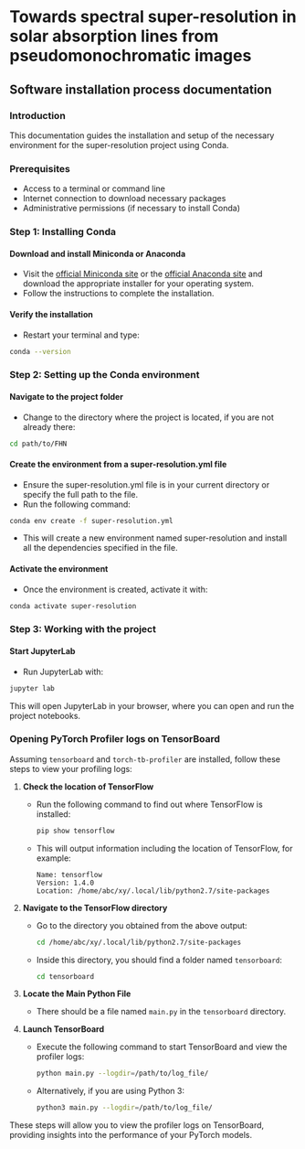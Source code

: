 # Towards spectral super-resolution in solar absorption lines from pseudomonochromatic images


## Software installation process documentation

### Introduction

This documentation guides the installation and setup of the necessary environment for the super-resolution project using Conda.

### Prerequisites

- Access to a terminal or command line
- Internet connection to download necessary packages
- Administrative permissions (if necessary to install Conda)

### Step 1: Installing Conda

#### Download and install Miniconda or Anaconda

- Visit the [official Miniconda site](https://docs.conda.io/en/latest/miniconda.html) or the [official Anaconda site](https://www.anaconda.com/products/individual) and download the appropriate installer for your operating system.
- Follow the instructions to complete the installation.

#### Verify the installation

- Restart your terminal and type:
```bash
conda --version
```
### Step 2: Setting up the Conda environment

#### Navigate to the project folder

- Change to the directory where the project is located, if you are not already there:

```bash
cd path/to/FHN
```

#### Create the environment from a super-resolution.yml file

- Ensure the super-resolution.yml file is in your current directory or specify the full path to the file.
- Run the following command:

```bash
conda env create -f super-resolution.yml
```

- This will create a new environment named super-resolution and install all the dependencies specified in the file.

#### Activate the environment

- Once the environment is created, activate it with:

```bash
conda activate super-resolution
```

### Step 3: Working with the project

#### Start JupyterLab

- Run JupyterLab with:

```bash
jupyter lab
```

This will open JupyterLab in your browser, where you can open and run the project notebooks.

### Opening PyTorch Profiler logs on TensorBoard

Assuming `tensorboard` and `torch-tb-profiler` are installed, follow these steps to view your profiling logs:

1. **Check the location of TensorFlow**
   - Run the following command to find out where TensorFlow is installed:
     ```bash
     pip show tensorflow
     ```
   - This will output information including the location of TensorFlow, for example:
     ```
     Name: tensorflow
     Version: 1.4.0
     Location: /home/abc/xy/.local/lib/python2.7/site-packages
     ```

2. **Navigate to the TensorFlow directory**
   - Go to the directory you obtained from the above output:
     ```bash
     cd /home/abc/xy/.local/lib/python2.7/site-packages
     ```
   - Inside this directory, you should find a folder named `tensorboard`:
     ```bash
     cd tensorboard
     ```

3. **Locate the Main Python File**
   - There should be a file named `main.py` in the `tensorboard` directory.

4. **Launch TensorBoard**
   - Execute the following command to start TensorBoard and view the profiler logs:
     ```bash
     python main.py --logdir=/path/to/log_file/
     ```
   - Alternatively, if you are using Python 3:
     ```bash
     python3 main.py --logdir=/path/to/log_file/
     ```

These steps will allow you to view the profiler logs on TensorBoard, providing insights into the performance of your PyTorch models.
